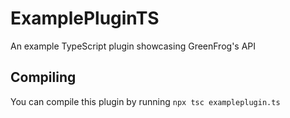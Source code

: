 # ExamplePluginTS

An example TypeScript plugin showcasing GreenFrog's API

## Compiling

You can compile this plugin by running `npx tsc exampleplugin.ts`
